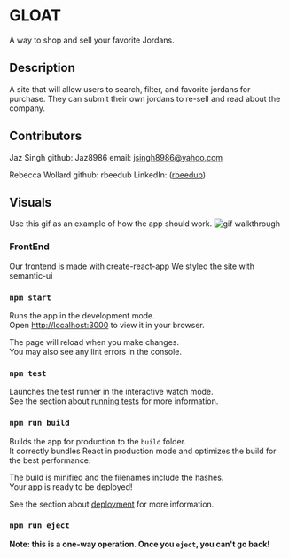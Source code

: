 # GLOAT

A way to shop and sell your favorite Jordans.

## Description

A site that will allow users to search, filter, and favorite jordans for purchase. They can submit their own jordans to re-sell and read about the company. 

## Contributors
Jaz Singh
github: Jaz8986
email: jsingh8986@yahoo.com

Rebecca Wollard
github: rbeedub
LinkedIn: ([rbeedub](https://www.linkedin.com/in/rebecca-wollard/))



## Visuals
Use this gif as an example of how the app should work.
 ![gif walkthrough](https://github.com/rbeedub/GLOAT/blob/main/Untitled%20design%20(1).gif)


### FrontEnd 
Our frontend is made with create-react-app
We styled the site with semantic-ui

### `npm start`

Runs the app in the development mode.\
Open [http://localhost:3000](http://localhost:3000) to view it in your browser.

The page will reload when you make changes.\
You may also see any lint errors in the console.

### `npm test`

Launches the test runner in the interactive watch mode.\
See the section about [running tests](https://facebook.github.io/create-react-app/docs/running-tests) for more information.

### `npm run build`

Builds the app for production to the `build` folder.\
It correctly bundles React in production mode and optimizes the build for the best performance.

The build is minified and the filenames include the hashes.\
Your app is ready to be deployed!

See the section about [deployment](https://facebook.github.io/create-react-app/docs/deployment) for more information.

### `npm run eject`

**Note: this is a one-way operation. Once you `eject`, you can't go back!**

